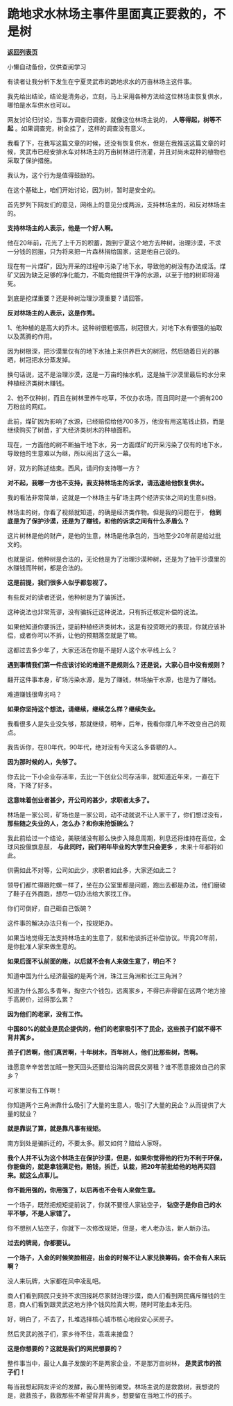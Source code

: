 # 跪地求水林场主事件里面真正要救的，不是树

[**返回列表页**](/gzh/记忆承载3)

小懒自动备份，仅供查阅学习

有读者让我分析下发生在宁夏灵武市的跪地求水的万亩林场主这件事。  

我先给出结论，结论是清务必，立刻，马上采用各种方法给这位林场主恢复供水，哪怕是水车供水也可以。  

网友讨论归讨论，当事方调查归调查，就像这位林场主说的， **人等得起，树等不起** 。如果调查完，树全挂了，这样的调查没有意义。

我看了下，在我写这篇文章的时候，还没有恢复供水，但是在我推送这篇文章的时候，灵武市已经安排水车对林场主的万亩树林进行浇灌，并且对尚未栽种的植物也采取了保护措施。  

我认为，这个行为是值得鼓励的。

在这个基础上，咱们开始讨论，因为树，暂时是安全的。

首先罗列下网友们的意见，网络上的意见分成两派，支持林场主的，和反对林场主的。

 **支持林场主的人表示，他是一个好人啊。**

他在20年前，花光了上千万的积蓄，跑到宁夏这个地方去种树，治理沙漠，不求一分钱的回报，只为将来把一片森林捐给国家，这是他自己说的。

现在有一片煤矿，因为开采的过程中污染了地下水，导致他的树没有办法成活。煤矿又因为缺乏足够的净化能力，不能向他提供干净的水源，以至于他的树即将渴死。

到底是挖煤重要？还是种树治理沙漠重要？请回答。

 **反对林场主的人表示，这是作秀。**

1、他种植的是高大的乔木。这种树很粗很高，树冠很大，对地下水有很强的抽取以及蒸腾的作用。

因为树根深，把沙漠里仅有的地下水抽上来供养巨大的树冠，然后随着日光的暴晒，树冠把水分蒸发掉。

换句话说，这不是治理沙漠，这是一万亩的抽水机，这是抽干沙漠里最后的水分来种植经济类树木赚钱。

2、他不仅种树，而且在树林里养牛吃草，不仅办农场，而且同时是一个拥有200万粉丝的网红。

此前，煤矿因为影响了水源，已经赔偿给他700多万，他没有用这笔钱止损，而是继续购买了树苗，扩大经济类树木的种植面积。

现在，一方面他的树不断抽干地下水，另一方面煤矿的开采污染了仅有的地下水，导致他的生意难以为继，所以闹出了这么一幕。

好，双方的陈述结束。西风，请问你支持哪一方？

 **对不起，我哪一方也不支持，我支持林场主的诉求，请迅速给他恢复供水。**

我的看法非常简单，这就是一个林场主与矿场主两个经济实体之间的生意纠纷。

林场主的树，你看了视频就知道，的确是经济类作物。但是我的问题在于， **他到底是为了保护沙漠，还是为了赚钱，和他的诉求之间有什么矛盾么？**  

这片树林是他的财产，是他的生意，林场是他承包的，当地至少20年前是给过批文的。

也就是说，他种树是合法的，无论他是为了治理沙漠种树，还是为了抽干沙漠里的水赚钱而种树，都是合法的。

 **这是前提，我们很多人似乎都忽视了。**

有些反对的读者还说，他种树是为了骗拆迁。

这种说法也非常荒谬，没有骗拆迁这种说法，只有拆迁核定补偿的说法。

如果他知道你要拆迁，提前种植经济类树木，这是有投资眼光的表现，你就应该补偿，或者你可以不拆，让他的预期落空就是了嘛。

这都过去多少年了，大家还活在你是不是好人这个水平线上么？

 **遇到事情我们第一件应该讨论的难道不是规则么？还是说，大家心目中没有规则？**

翻开这件事本身，矿场污染水源，是为了赚钱，林场抽干水源，也是为了赚钱。

难道赚钱很卑劣吗？

 **如果你坚持这个想法，请继续，继续怎么样？继续失业。**

我看很多人是失业没失够，那就继续，明年，后年，我看你撑几年不改变自己的观点。

我告诉你，在80年代，90年代，绝对没有今天这么多昏聩的人。

 **因为那时候的人，失够了。**

你去比一下小企业存活率，去比一下创业公司存活率，就知道近年来，一直在下降，下降了好多。

 **这意味着创业者甚少，开公司的甚少，求职者太多了。**

林场是一家公司，矿场也是一家公司，动不动就说不让人家干了，你们想过没有， **那些随之失业的人，怎么办？和你来抢饭碗么？**

我此前给过一个结论，美联储没有那么快步入降息周期，利息还将维持在高位，全球风投偃旗息鼓， **与此同时，我们明年毕业的大学生只会更多**
，未来十年都将如此。

供需如此不对等，公司如此少，求职者如此多，大家还如此二？

领导们都忙得跟陀螺一样了，坐在办公室里都是问题，跑出去都是办法，他们磨破了鞋子在外面跑，想尽一切办法给大家找工作。

你们可倒好，自己砸自己饭碗？

这件事的解决办法只有一个，按规矩办。

如果当地觉得无法支持林场主的生意了，就和他谈拆迁补偿协议。毕竟20年前，是你批准人家来做生意的。

 **如果后面不认前面的账，以后就不会有人来做生意了，明白不？**

知道中国为什么经济最强的是两个洲，珠江三角洲和长江三角洲？

知道为什么那么多青年，掏空六个钱包，远离家乡，不得已非得留在这两个地方接手高房价，过得那么累？

 **因为他们的老家，没有工作。**

 **中国80%的就业是民企提供的，他们的老家吸引不了民企，这些孩子们就不得不背井离乡。**

 **孩子们苦啊，他们真苦啊，十年树木，百年树人，他们比那些树，苦啊。**

谁愿意辛辛苦苦加班一整天回头还要给沿海的居民交房租？谁不愿意报效自己的家乡？

可家里没有工作啊！

你知道两个三角洲靠什么吸引了大量的生意人，吸引了大量的民企？从而提供了大量的就业？

 **就是靠说了算，就是靠凡事有规矩。**

南方到处是骗拆迁的，不要太多。那又如何？赔给人家呀。

**我个人并不认为这个林场主在保护沙漠，但是，如果你觉得他的行为不利于环保，你能做的，就是拿钱满足他，赔钱，拆迁，认栽，把20年前批给他的地再买回来。就这么点事儿。**

 **你不能用强的，你用强了，以后再也不会有人来做生意。**

一个场子，既然把规矩提前说了，你就不要怪人家钻空子， **钻空子是你自己的水平不够，不是人家错了。**

你不想别人钻空子，你就下一次修改规矩，但是，老人老办法，新人新办法。

 **过去的牌局，你都要认。**

 **一个场子，入金的时候笑脸相迎，出金的时候不让人家兑换筹码，会不会有人来玩啊？**

没人来玩牌，大家都在风中凌乱吧。

商人们看到网民只支持不求回报耗尽家财治理沙漠，商人们看到网民痛斥赚钱的生意，商人们看到跟灵武这地方挣个钱风险真大啊，随时可能血本无归。

好，明白了，不去了，扎堆选择核心城市核心地段安心买房子。

然后灵武的孩子们，家乡待不住，乖乖来接盘？

 **这是你想要的？这就是我们的网民想要的？**

整件事当中，最让人鼻子发酸的不是两家企业，不是那万亩树林， **是灵武市的孩子们！**

每当我想起网友评论的发酵，我心里特别难受。林场主说的是救救树，我想说的是，救救孩子，救救那些不希望背井离乡，想要留在当地工作的孩子。


